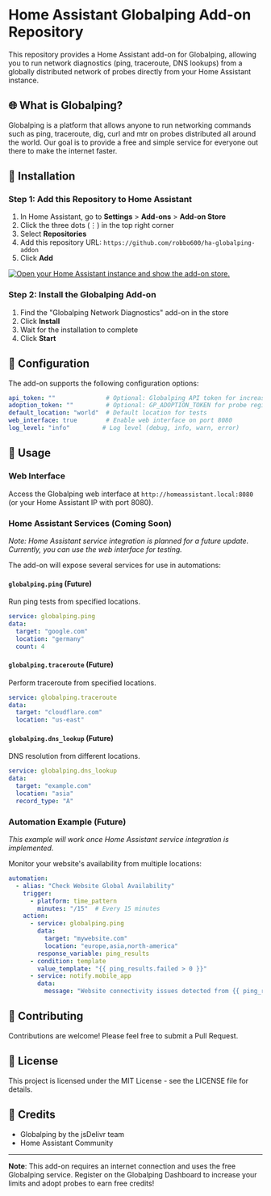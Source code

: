 # Home Assistant Globalping Add-on Repository

This repository provides a Home Assistant add-on for Globalping, allowing you to run network diagnostics (ping, traceroute, DNS lookups) from a globally distributed network of probes directly from your Home Assistant instance.

## 🌐 What is Globalping?

Globalping is a platform that allows anyone to run networking commands such as ping, traceroute, dig, curl and mtr on probes distributed all around the world. Our goal is to provide a free and simple service for everyone out there to make the internet faster.

## 🚀 Installation

### Step 1: Add this Repository to Home Assistant

1. In Home Assistant, go to **Settings** > **Add-ons** > **Add-on Store**
2. Click the three dots (⋮) in the top right corner
3. Select **Repositories**
4. Add this repository URL: `https://github.com/robbo600/ha-globalping-addon`
5. Click **Add**

[![Open your Home Assistant instance and show the add-on store.](https://my.home-assistant.io/badges/supervisor_store.svg)](https://my.home-assistant.io/redirect/supervisor_store/)

### Step 2: Install the Globalping Add-on

1. Find the "Globalping Network Diagnostics" add-on in the store
2. Click **Install**
3. Wait for the installation to complete
4. Click **Start**

## 🔧 Configuration

The add-on supports the following configuration options:

```yaml
api_token: ""              # Optional: Globalping API token for increased limits
adoption_token: ""         # Optional: GP_ADOPTION_TOKEN for probe registration
default_location: "world"  # Default location for tests
web_interface: true        # Enable web interface on port 8080
log_level: "info"         # Log level (debug, info, warn, error)
```

## 📡 Usage

### Web Interface

Access the Globalping web interface at `http://homeassistant.local:8080` (or your Home Assistant IP with port 8080).

### Home Assistant Services (Coming Soon)

*Note: Home Assistant service integration is planned for a future update. Currently, you can use the web interface for testing.*

The add-on will expose several services for use in automations:

#### `globalping.ping` (Future)
Run ping tests from specified locations.

```yaml
service: globalping.ping
data:
  target: "google.com"
  location: "germany"
  count: 4
```

#### `globalping.traceroute` (Future)
Perform traceroute from specified locations.

```yaml
service: globalping.traceroute
data:
  target: "cloudflare.com"
  location: "us-east"
```

#### `globalping.dns_lookup` (Future)
DNS resolution from different locations.

```yaml
service: globalping.dns_lookup
data:
  target: "example.com"
  location: "asia"
  record_type: "A"
```

### Automation Example (Future)

*This example will work once Home Assistant service integration is implemented.*

Monitor your website's availability from multiple locations:

```yaml
automation:
  - alias: "Check Website Global Availability"
    trigger:
      - platform: time_pattern
        minutes: "/15"  # Every 15 minutes
    action:
      - service: globalping.ping
        data:
          target: "mywebsite.com"
          location: "europe,asia,north-america"
        response_variable: ping_results
      - condition: template
        value_template: "{{ ping_results.failed > 0 }}"
      - service: notify.mobile_app
        data:
          message: "Website connectivity issues detected from {{ ping_results.failed_locations }}"
```

## 🤝 Contributing

Contributions are welcome! Please feel free to submit a Pull Request.

## 📝 License

This project is licensed under the MIT License - see the LICENSE file for details.

## 🙏 Credits

- Globalping by the jsDelivr team
- Home Assistant Community

---

**Note**: This add-on requires an internet connection and uses the free Globalping service. Register on the Globalping Dashboard to increase your limits and adopt probes to earn free credits!
